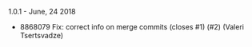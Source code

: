 1.0.1 - June, 24 2018

* 8868079 Fix: correct info on merge commits (closes #1) (#2) (Valeri Tsertsvadze)

